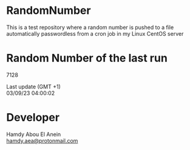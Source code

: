 # RandomNumber    
This is a test repository where a random number is pushed to a file automatically passwordless from a cron job in my Linux CentOS server    
# Random Number of the last run   
7128
      
Last update (GMT +1)    
03/09/23 04:00:02
# Developer    
Hamdy Abou El Anein   
hamdy.aea@protonmail.com
